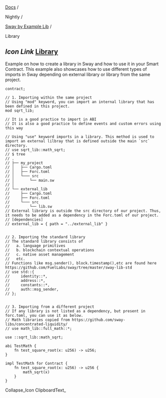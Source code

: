 [Docs](https://docs.fuel.network/) /

Nightly  /

[Sway by Example Lib](https://docs.fuel.network/docs/nightly/sway-by-example-lib/) /

Library

## _Icon Link_ [Library](https://docs.fuel.network/docs/nightly/sway-by-example-lib/library/\#library)

Example on how to create a library in Sway and how to use it in your Smart Contract.
This example also showcases how to use different types of imports in Sway depending on external library or library from the same project.

```fuel_Box fuel_Box-idXKMmm-css
contract;

// 1. Importing within the same project
// Using "mod" keyword, you can import an internal library that has been defined in this project.
mod sqrt_lib;

// It is a good practice to import in ABI
// It is also a good practice to define events and custom errors using this way

// Using "use" keyword imports in a library. This method is used to import an external lilbray that is defined outside the main `src` directory.
// use sqrt_lib::math_sqrt;
// $ tree
// .
// ├── my_project
// │   ├── Cargo.toml
// │   ├── Forc.toml
// │   └─── src
// │       └── main.sw
// │
// └── external_lib
//     ├── Cargo.toml
//     ├── Forc.toml
//     └─── src
//         └── lib.sw
// External library is outside the src directory of our project. Thus, it needs to be added as a dependency in the Forc.toml of our project.
// [dependencies]
// external_lib = { path = "../external_lib" }


// 2. Importing the standard library
// The standard library consists of
//   a. language primitives
//   b. blockchain contextual operations
//   c. native asset management
//   etc.
// Functions like msg.sender(), block.timestamp(),etc are found here https://github.com/FuelLabs/sway/tree/master/sway-lib-std
// use std::{
//     identity::*,
//     address::*,
//     constants::*,
//     auth::msg_sender,
// };


// 3. Importing from a different project
// If any library is not listed as a dependency, but present in forc.toml, you can use it as below.
// Math libraries copied from https://github.com/sway-libs/concentrated-liquidity/
// use math_lib::full_math::*;

use ::sqrt_lib::math_sqrt;

abi TestMath {
    fn test_square_root(x: u256) -> u256;
}

impl TestMath for Contract {
    fn test_square_root(x: u256) -> u256 {
        math_sqrt(x)
    }
}
```

Collapse_Icon ClipboardText_